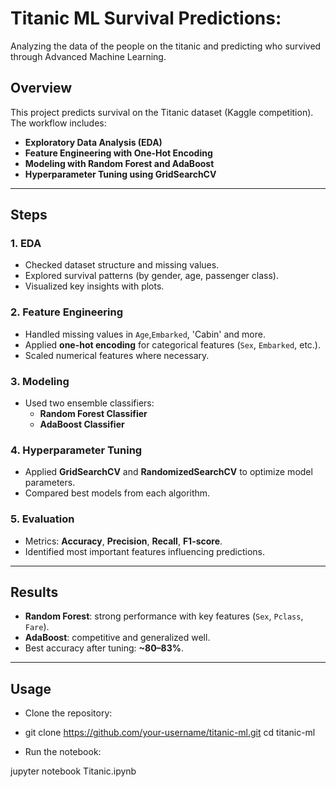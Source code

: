 # Titanic ML Survival Predictions:

Analyzing the data of the people on the titanic and predicting who survived through Advanced Machine Learning.


## Overview  
This project predicts survival on the Titanic dataset (Kaggle competition).  
The workflow includes:  
- **Exploratory Data Analysis (EDA)**  
- **Feature Engineering with One-Hot Encoding**  
- **Modeling with Random Forest and AdaBoost**  
- **Hyperparameter Tuning using GridSearchCV**  

---

## Steps  

### 1. EDA  
- Checked dataset structure and missing values.  
- Explored survival patterns (by gender, age, passenger class).  
- Visualized key insights with plots.  

### 2. Feature Engineering  
- Handled missing values in `Age`,`Embarked`, 'Cabin' and more.
- Applied **one-hot encoding** for categorical features (`Sex`, `Embarked`, etc.).  
- Scaled numerical features where necessary.  

### 3. Modeling  
- Used two ensemble classifiers:  
  - **Random Forest Classifier**  
  - **AdaBoost Classifier**  

### 4. Hyperparameter Tuning  
- Applied **GridSearchCV** and **RandomizedSearchCV** to optimize model parameters.  
- Compared best models from each algorithm.  

### 5. Evaluation  
- Metrics: **Accuracy**, **Precision**, **Recall**, **F1-score**.  
- Identified most important features influencing predictions.  

---

## Results  
- **Random Forest**: strong performance with key features (`Sex`, `Pclass`, `Fare`).  
- **AdaBoost**: competitive and generalized well.  
- Best accuracy after tuning: **~80–83%**.  

---

## Usage
- Clone the repository:

- git clone https://github.com/your-username/titanic-ml.git
  cd titanic-ml


- Run the notebook:

jupyter notebook Titanic.ipynb
